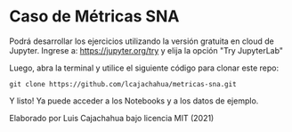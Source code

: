 # Caso de Métricas SNA

Podrá desarrollar los ejercicios utilizando la versión gratuita en cloud de Jupyter. Ingrese a: https://jupyter.org/try y elija la opción "Try JupyterLab"

Luego, abra la terminal y utilice el siguiente código para clonar este repo:

```
git clone https://github.com/lcajachahua/metricas-sna.git
```

Y listo! Ya puede acceder a los Notebooks y a los datos de ejemplo.




Elaborado por Luis Cajachahua bajo licencia MIT (2021)
